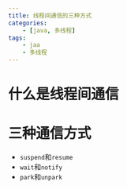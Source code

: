 ```yaml
---
title: 线程间通信的三种方式
categories:
	- [java, 多线程]
tags:
	- jaa
	- 多线程
---
```


# 什么是线程间通信



# 三种通信方式

* `suspend`和`resume`
* `wait`和`notify`
* `park`和`unpark`